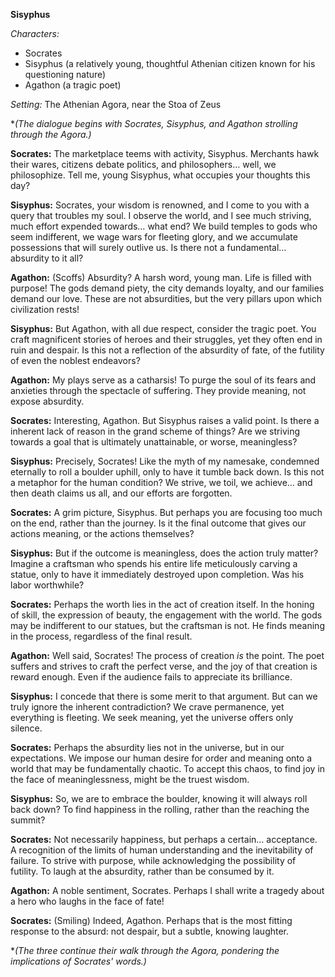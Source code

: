 
**Sisyphus**

*Characters:*

*   Socrates
*   Sisyphus (a relatively young, thoughtful Athenian citizen known for his questioning nature)
*   Agathon (a tragic poet)

*Setting:* The Athenian Agora, near the Stoa of Zeus

**(The dialogue begins with Socrates, Sisyphus, and Agathon strolling through the Agora.)*

**Socrates:** The marketplace teems with activity, Sisyphus. Merchants hawk their wares, citizens debate politics, and philosophers… well, we philosophize. Tell me, young Sisyphus, what occupies your thoughts this day?

**Sisyphus:** Socrates, your wisdom is renowned, and I come to you with a query that troubles my soul. I observe the world, and I see much striving, much effort expended towards… what end? We build temples to gods who seem indifferent, we wage wars for fleeting glory, and we accumulate possessions that will surely outlive us. Is there not a fundamental… absurdity to it all?

**Agathon:** (Scoffs) Absurdity? A harsh word, young man. Life is filled with purpose! The gods demand piety, the city demands loyalty, and our families demand our love. These are not absurdities, but the very pillars upon which civilization rests!

**Sisyphus:** But Agathon, with all due respect, consider the tragic poet. You craft magnificent stories of heroes and their struggles, yet they often end in ruin and despair. Is this not a reflection of the absurdity of fate, of the futility of even the noblest endeavors?

**Agathon:** My plays serve as a catharsis! To purge the soul of its fears and anxieties through the spectacle of suffering. They provide meaning, not expose absurdity.

**Socrates:** Interesting, Agathon. But Sisyphus raises a valid point. Is there a inherent lack of reason in the grand scheme of things? Are we striving towards a goal that is ultimately unattainable, or worse, meaningless?

**Sisyphus:** Precisely, Socrates! Like the myth of my namesake, condemned eternally to roll a boulder uphill, only to have it tumble back down. Is this not a metaphor for the human condition? We strive, we toil, we achieve… and then death claims us all, and our efforts are forgotten.

**Socrates:** A grim picture, Sisyphus. But perhaps you are focusing too much on the end, rather than the journey. Is it the final outcome that gives our actions meaning, or the actions themselves?

**Sisyphus:** But if the outcome is meaningless, does the action truly matter? Imagine a craftsman who spends his entire life meticulously carving a statue, only to have it immediately destroyed upon completion. Was his labor worthwhile?

**Socrates:** Perhaps the worth lies in the act of creation itself. In the honing of skill, the expression of beauty, the engagement with the world. The gods may be indifferent to our statues, but the craftsman is not. He finds meaning in the process, regardless of the final result.

**Agathon:** Well said, Socrates! The process of creation *is* the point. The poet suffers and strives to craft the perfect verse, and the joy of that creation is reward enough. Even if the audience fails to appreciate its brilliance.

**Sisyphus:** I concede that there is some merit to that argument. But can we truly ignore the inherent contradiction? We crave permanence, yet everything is fleeting. We seek meaning, yet the universe offers only silence.

**Socrates:** Perhaps the absurdity lies not in the universe, but in our expectations. We impose our human desire for order and meaning onto a world that may be fundamentally chaotic. To accept this chaos, to find joy in the face of meaninglessness, might be the truest wisdom.

**Sisyphus:** So, we are to embrace the boulder, knowing it will always roll back down? To find happiness in the rolling, rather than the reaching the summit?

**Socrates:** Not necessarily happiness, but perhaps a certain… acceptance. A recognition of the limits of human understanding and the inevitability of failure. To strive with purpose, while acknowledging the possibility of futility. To laugh at the absurdity, rather than be consumed by it.

**Agathon:** A noble sentiment, Socrates. Perhaps I shall write a tragedy about a hero who laughs in the face of fate!

**Socrates:** (Smiling) Indeed, Agathon. Perhaps that is the most fitting response to the absurd: not despair, but a subtle, knowing laughter.

**(The three continue their walk through the Agora, pondering the implications of Socrates' words.)*
